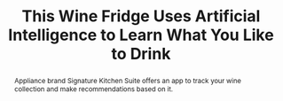 ---
category: news
title: This Wine Fridge Uses Artificial Intelligence to Learn What You Like to Drink
abstract: Appliance brand Signature Kitchen Suite offers an app to track your wine collection and make recommendations based on it.
publishedDateTime: 2019-02-20T15:11:14Z
sourceUrl: https://www.msn.com/en-us/foodanddrink/foodnews/this-wine-fridge-uses-artificial-intelligence-to-learn-what-you-like-to-drink/ar-BBTR5eX?
type: article

provider:
  name: Food & Wine
  id: V_BBou3lT_global
tags:
  - AI

images: 
    - url: https://img-s-msn-com.akamaized.net/tenant/amp/entityid/BBTQYI0.img
width: 1600
height: 1200
quality: 84
title: This Wine Fridge Uses Artificial Intelligence to Learn What You Like to Drink
attribution: 
focalRegion:
  x1: 0
  x2: 0
  y1: 0
  y2: 0

---